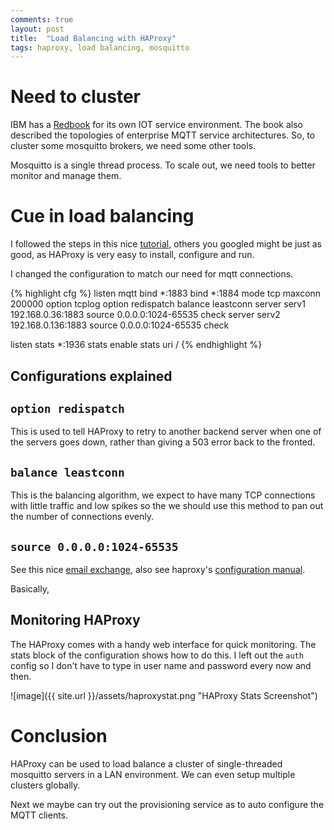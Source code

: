 ```yaml
---
comments: true
layout: post
title:  "Load Balancing with HAProxy"
tags: haproxy, load balancing, mosquitto
---
```



# Need to cluster

IBM has a [Redbook](http://www.redbooks.ibm.com/redbooks/pdfs/sg248054.pdf) for its own IOT service environment. The book also described the topologies of enterprise MQTT service architectures. So, to cluster some mosquitto brokers, we need some other tools.

Mosquitto is a single thread process. To scale out, we need tools to better monitor and manage them.

# Cue in load balancing

I followed the steps in this nice [tutorial](https://serversforhackers.com/load-balancing-with-haproxy), others you googled might be just as good, as HAProxy is very easy to install, configure and run.

I changed the configuration to match our need for mqtt connections.

{% highlight cfg %}
listen mqtt
  bind *:1883
  bind *:1884
  mode tcp
  maxconn 200000
  option tcplog
  option redispatch
  balance leastconn
  server serv1 192.168.0.36:1883 source 0.0.0.0:1024-65535 check
  server serv2 192.168.0.136:1883 source 0.0.0.0:1024-65535 check

listen stats *:1936
  stats enable
  stats uri /
{% endhighlight %}

## Configurations explained

## `option redispatch`
This is used to tell HAProxy to retry to another backend server when one of the servers goes down, rather than giving a 503 error back to the fronted.

## `balance leastconn`
This is the balancing algorithm, we expect to have many TCP connections with little traffic and low spikes so the we should use this method to pan out the number of connections evenly.

## `source 0.0.0.0:1024-65535`
See this nice [email exchange](http://comments.gmane.org/gmane.comp.web.haproxy/5594), also see haproxy's [configuration manual](https://cbonte.github.io/haproxy-dconv/configuration-1.5.html#4-source).

Basically, 

## Monitoring HAProxy

The HAProxy comes with a handy web interface for quick monitoring. The stats block of the configuration shows how to do this. I left out the `auth` config so I don't have to type in user name and password every now and then.

![image]({{ site.url }}/assets/haproxystat.png "HAProxy Stats Screenshot")

# Conclusion

HAProxy can be used to load balance a cluster of single-threaded mosquitto servers in a LAN environment. We can even setup multiple clusters globally.

Next we maybe can try out the provisioning service as to auto configure the MQTT clients.